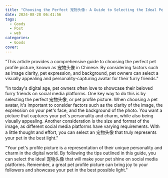 ```yaml
---
title: "Choosing the Perfect 宠物头像: A Guide to Selecting the Ideal Pet Profile Picture"
date: 2024-08-28 06:41:56
tags:
  - Goods
  - Post
  - web
categories:
  - Goods
cover: 
---
```


"This article provides a comprehensive guide to choosing the perfect pet profile picture, known as 宠物头像 in Chinese. By considering factors such as image clarity, pet expression, and background, pet owners can select a visually appealing and personality-capturing avatar for their furry friends."

"In today's digital age, pet owners often love to showcase their beloved furry friends on social media platforms. One key way to do this is by selecting the perfect 宠物头像, or pet profile picture. When choosing a pet avatar, it's important to consider factors such as the clarity of the image, the expression on your pet's face, and the background of the photo. You want a picture that captures your pet's personality and charm, while also being visually appealing. Another consideration is the size and format of the image, as different social media platforms have varying requirements. With a little thought and effort, you can select an 宠物头像 that truly represents your pet in the best light."

"Your pet's profile picture is a representation of their unique personality and charm in the digital world. By following the tips outlined in this guide, you can select the ideal 宠物头像 that will make your pet shine on social media platforms. Remember, a great pet profile picture can bring joy to your followers and showcase your pet in the best possible light."
